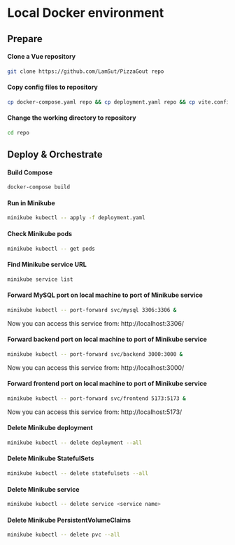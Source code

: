 # Local Docker environment

## Prepare
#### Clone a Vue repository
```bash
git clone https://github.com/LamSut/PizzaGout repo
```
#### Copy config files to repository
```bash
cp docker-compose.yaml repo && cp deployment.yaml repo && cp vite.config.js repo/frontend
```
#### Change the working directory to repository
```bash
cd repo
```

## Deploy & Orchestrate
#### Build Compose
```bash
docker-compose build
```
#### Run in Minikube
```bash
minikube kubectl -- apply -f deployment.yaml
```
#### Check Minikube pods
```bash
minikube kubectl -- get pods
```
#### Find Minikube service URL
```bash
minikube service list
```
#### Forward MySQL port on local machine to port of Minikube service
```bash
minikube kubectl -- port-forward svc/mysql 3306:3306 &
```
Now you can access this service from: http://localhost:3306/
#### Forward backend port on local machine to port of Minikube service
```bash
minikube kubectl -- port-forward svc/backend 3000:3000 &
```
Now you can access this service from: http://localhost:3000/
#### Forward frontend port on local machine to port of Minikube service
```bash
minikube kubectl -- port-forward svc/frontend 5173:5173 &
```
Now you can access this service from: http://localhost:5173/
#### Delete Minikube deployment
```bash
minikube kubectl -- delete deployment --all
```
#### Delete Minikube StatefulSets
```bash
minikube kubectl -- delete statefulsets --all
```
#### Delete Minikube service
```bash
minikube kubectl -- delete service <service name>
```
#### Delete Minikube PersistentVolumeClaims
```bash
minikube kubectl -- delete pvc --all
```
